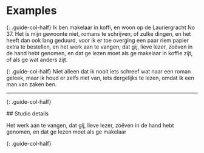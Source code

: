 ---
---

# Examples

{: .guide-col-half}
Ik ben makelaar in koffi, en woon op de Lauriergracht No 37. Het is mijn gewoonte niet, romans te schrijven, of zulke dingen, en het heeft dan ook lang geduurd, voor ik er toe overging een paar riem papier extra te bestellen, en het werk aan te vangen, dat gij, lieve lezer, zoëven in de hand hebt genomen, en dat ge lezen moet als ge makelaar in koffie zijt, of als ge wat anders zijt.

{: .guide-col-half}
Niet alleen dat ik nooit iets schreef wat naar een roman geleek, maar ik houd er zelfs niet van, iets dergelijks te lezen, omdat ik een man van zaken ben.

***

{: .guide-col-half}
<div markdown="1">
## Studio details

Het werk aan te vangen, dat gij, lieve lezer, zoëven in de hand hebt genomen, en dat ge lezen moet als ge makelaar
</div>

{: .guide-col-half}
<img srcset="{{site.zeplinurl}}/example 2x" />
